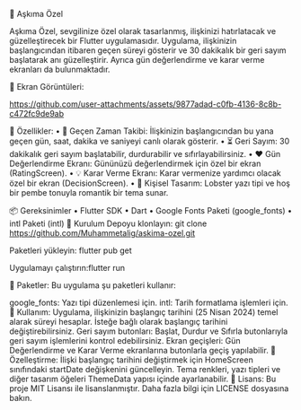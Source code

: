 💖 Aşkıma Özel

Aşkıma Özel, sevgilinize özel olarak tasarlanmış, ilişkinizi hatırlatacak ve güzelleştirecek bir Flutter uygulamasıdır. Uygulama, ilişkinizin başlangıcından itibaren geçen süreyi gösterir ve 30 dakikalık bir geri sayım başlatarak anı güzelleştirir. Ayrıca gün değerlendirme ve karar verme ekranları da bulunmaktadır.

📸 Ekran Görüntüleri:

https://github.com/user-attachments/assets/9877adad-c0fb-4136-8c8b-c472fc9de9ab

	

🚀 Özellikler:
	•	📅 Geçen Zaman Takibi: İlişkinizin başlangıcından bu yana geçen gün, saat, dakika ve saniyeyi canlı olarak gösterir.
	•	⏳ Geri Sayım: 30 dakikalık geri sayım başlatabilir, durdurabilir ve sıfırlayabilirsiniz.
	•	❤️ Gün Değerlendirme Ekranı: Gününüzü değerlendirmek için özel bir ekran (RatingScreen).
	•	💡 Karar Verme Ekranı: Karar vermenize yardımcı olacak özel bir ekran (DecisionScreen).
	•	🌈 Kişisel Tasarım: Lobster yazı tipi ve hoş bir pembe tonuyla romantik bir tema sunar.

📦 Gereksinimler
	•	Flutter SDK
	•	Dart
	•	Google Fonts Paketi (google_fonts)
	•	intl Paketi (intl)
 📲 Kurulum
Depoyu klonlayın: git clone https://github.com/Muhammetalig/askima-ozel.git

Paketleri yükleyin: flutter pub get

Uygulamayı çalıştırın:flutter run

📁 Paketler:
Bu uygulama şu paketleri kullanır:

google_fonts: Yazı tipi düzenlemesi için.
intl: Tarih formatlama işlemleri için.
📌 Kullanım:
Uygulama, ilişkinizin başlangıç tarihini (25 Nisan 2024) temel alarak süreyi hesaplar. İsteğe bağlı olarak başlangıç tarihini değiştirebilirsiniz.
Geri sayım butonları: Başlat, Durdur ve Sıfırla butonlarıyla geri sayım işlemlerini kontrol edebilirsiniz.
Ekran geçişleri: Gün Değerlendirme ve Karar Verme ekranlarına butonlarla geçiş yapılabilir.
📝 Özelleştirme:
İlişki başlangıç tarihini değiştirmek için HomeScreen sınıfındaki startDate değişkenini güncelleyin.
Tema renkleri, yazı tipleri ve diğer tasarım öğeleri ThemeData yapısı içinde ayarlanabilir.
📄 Lisans:
Bu proje MIT Lisansı ile lisanslanmıştır. Daha fazla bilgi için LICENSE dosyasına bakın.




